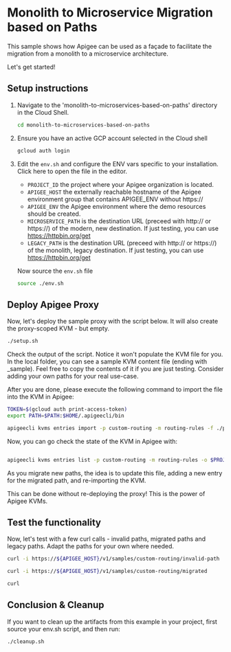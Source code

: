 # Monolith to Microservice Migration based on Paths

This sample shows how Apigee can be used as a façade to facilitate the migration from a monolith to a microservice architecture.

Let's get started!

## Setup instructions

1. Navigate to the 'monolith-to-microservices-based-on-paths' directory in the Cloud Shell.

   ```bash
   cd monolith-to-microservices-based-on-paths
   ```

2. Ensure you have an active GCP account selected in the Cloud shell

   ```bash
   gcloud auth login
   ```

3. Edit the `env.sh` and configure the ENV vars specific to your installation. Click <walkthrough-editor-open-file filePath="monolith-to-microservices-based-on-paths/env.sh">here</walkthrough-editor-open-file> to open the file in the editor.

   - `PROJECT_ID` the project where your Apigee organization is located.
   - `APIGEE_HOST` the externally reachable hostname of the Apigee environment group that contains APIGEE_ENV without https://
   - `APIGEE_ENV` the Apigee environment where the demo resources should be created.
   - `MICROSERVICE_PATH` is the destination URL (preceed with http:// or https://) of the modern, new destination. If just testing, you can use https://httpbin.org/get
   - `LEGACY_PATH` is the destination URL (preceed with http:// or https://) of the monolith, legacy destination. If just testing, you can use https://httpbin.org/get

   Now source the `env.sh` file

   ```bash
   source ./env.sh
   ```

## Deploy Apigee Proxy

Now, let's deploy the sample proxy with the script below. It will also create the proxy-scoped KVM - but empty.

```bash
./setup.sh
```

Check the output of the script. Notice it won't populate the KVM file for you. In the local folder, you can see a sample KVM content file (ending with \_sample). Feel free to copy
the contents of it if you are just testing. Consider adding your own paths for your real use-case.

After you are done, please execute the following command to import the file into the KVM in Apigee:

```bash
TOKEN=$(gcloud auth print-access-token)
export PATH=$PATH:$HOME/.apigeecli/bin

apigeecli kvms entries import -p custom-routing -m routing-rules -f ./proxy__custom-routing__routing-rules__kvmfile__0.json -o $PROJECT_ID -t $TOKEN > /dev/null 2>&1

```

Now, you can go check the state of the KVM in Apigee with:

```bash

apigeecli kvms entries list -p custom-routing -m routing-rules -o $PROJECT_ID -t $TOKEN
```

As you migrate new paths, the idea is to update this file, adding a new entry for the migrated path, and re-importing the KVM.

This can be done without re-deploying the proxy! This is the power of Apigee KVMs.

## Test the functionality

Now, let's test with a few curl calls - invalid paths, migrated paths and legacy paths. Adapt the paths for your own where needed.

```bash
curl -i https://${APIGEE_HOST}/v1/samples/custom-routing/invalid-path
```

```bash
curl -i https://${APIGEE_HOST}/v1/samples/custom-routing/migrated
```

```bash
curl
```

## Conclusion & Cleanup

If you want to clean up the artifacts from this example in your project, first source your env.sh script, and then run:

```bash
./cleanup.sh
```
